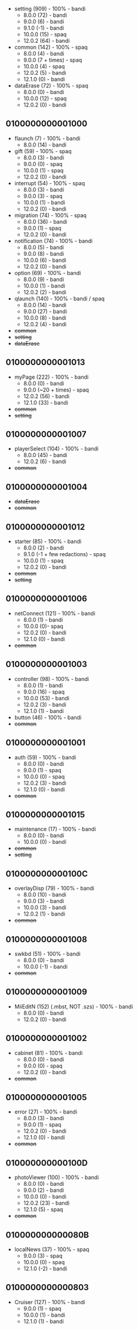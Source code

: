 * setting (909) - 100% - bandi
  * 8.0.0 (72) - bandi
  * 9.0.0 (6) - bandi
  * 9.1.0 (-1) - bandi
  * 10.0.0 (15) - spaq
  * 12.0.2 (64) - bandi
* common (142) - 100% - spaq
  * 8.0.0 (4) - bandi
  * 9.0.0 (7 + times) - spaq
  * 10.0.0 (4) - spaq
  * 12.0.2 (5) - bandi
  * 12.1.0 (0) - bandi
* dataErase (72) - 100% - spaq
  * 8.0.0 (0) - bandi
  * 10.0.0 (12) - spaq
  * 12.0.2 (0) - bandi

## 0100000000001000

* flaunch (7) - 100% - bandi
  * 8.0.0 (14) - bandi
* gift (59) - 100% - spaq
  * 8.0.0 (3) - bandi
  * 9.0.0 (0) - spaq
  * 10.0.0 (1) - spaq
  * 12.0.2 (0) - bandi
* interrupt (54) - 100% - spaq
  * 8.0.0 (3) - bandi
  * 9.0.0 (3) - spaq
  * 10.0.0 (1) - bandi
  * 12.0.2 (0) - bandi
* migration (74) - 100% - spaq
  * 8.0.0 (36) - bandi
  * 9.0.0 (1) - spaq
  * 12.0.2 (0) - bandi
* notification (74) - 100% - bandi
  * 8.0.0 (5) - bandi
  * 9.0.0 (8) - bandi
  * 10.0.0 (6) - bandi
  * 12.0.2 (0) - bandi
* option (69) - 100% - bandi
  * 8.0.0 (9) - bandi
  * 10.0.0 (1) - bandi
  * 12.0.2 (2) - bandi
* qlaunch (140) - 100% - bandi / spaq
  * 8.0.0 (14) - bandi
  * 9.0.0 (27) - bandi
  * 10.0.0 (8) - bandi
  * 12.0.2 (4) - bandi
* ~~common~~
* ~~setting~~
* ~~dataErase~~

## 0100000000001013

* myPage (222) - 100% - bandi
  * 8.0.0 (0) - bandi
  * 9.0.0 (~20 + times) - spaq
  * 12.0.2 (56) - bandi
  * 12.1.0 (33) - bandi
* ~~common~~
* ~~setting~~

## 0100000000001007

* playerSelect (104) - 100% - bandi
  * 8.0.0 (45) - bandi
  * 12.0.2 (6) - bandi
* ~~common~~

## 0100000000001004

* ~~dataErase~~
* ~~common~~

## 0100000000001012

* starter (85) - 100% - bandi
  * 8.0.0 (2) - bandi
  * 9.1.0 (-1 + few redactions) - spaq
  * 10.0.0 (1) - spaq
  * 12.0.2 (0) - bandi
* ~~common~~
* ~~setting~~

## 0100000000001006

* netConnect (121) - 100% - bandi
  * 8.0.0 (1) - bandi
  * 10.0.0 (0)- spaq
  * 12.0.2 (0) - bandi
  * 12.1.0 (0) - bandi
* ~~common~~

## 0100000000001003

* controller (98) - 100% - bandi
  * 8.0.0 (1) - bandi
  * 9.0.0 (16) - spaq
  * 10.0.0 (53) - bandi
  * 12.0.2 (3) - bandi
  * 12.1.0 (1) - bandi
* button (46) - 100% - bandi
* ~~common~~

## 0100000000001001

* auth (59) - 100% - bandi
  * 8.0.0 (0) - bandi
  * 9.0.0 (1) - spaq
  * 10.0.0 (0) - spaq
  * 12.0.2 (3) - bandi
  * 12.1.0 (0) - bandi
* ~~common~~

## 0100000000001015

* maintenance (17) - 100% - bandi
  * 8.0.0 (0) - bandi
  * 10.0.0 (0) - bandi
* ~~common~~
* ~~setting~~

## 010000000000100C

* overlayDisp (79) - 100% - bandi
  * 8.0.0 (10) - bandi
  * 9.0.0 (3) - bandi
  * 10.0.0 (3) - bandi
  * 12.0.2 (1) - bandi
* ~~common~~

## 0100000000001008

* swkbd (51) - 100% - bandi
  * 8.0.0 (0) - bandi
  * 10.0.0 (-1) - bandi
* ~~common~~

## 0100000000001009

* MiiEditN (152) (.mbst, NOT .szs) - 100% - bandi 
  * 8.0.0 (0) - bandi
  * 12.0.2 (0) - bandi

## 0100000000001002

* cabinet (81) - 100% - bandi
  * 8.0.0 (0) - bandi
  * 9.0.0 (0) - spaq
  * 12.0.2 (0) - bandi
* ~~common~~

## 0100000000001005
* error (27) - 100% - bandi
  * 8.0.0 (3) - bandi
  * 9.0.0 (1) - spaq
  * 12.0.2 (0) - bandi
  * 12.1.0 (0) - bandi
* ~~common~~

## 010000000000100D

* photoViewer (100) - 100% - bandi
  * 8.0.0 (0) - bandi
  * 9.0.0 (2) - bandi
  * 10.0.0 (0) - bandi
  * 12.0.2 (23) - bandi
  * 12.1.0 (5) - spaq
* ~~common~~

## 010000000000080B

* localNews (37) - 100% - spaq
  * 9.0.0 (3) - spaq
  * 10.0.0 (0) - spaq
  * 12.1.0 (-2) - bandi

## 0100000000000803

* Cruiser (127) - 100% - bandi
  * 9.0.0 (1) - spaq
  * 10.0.0 (1) - bandi
  * 12.1.0 (1) - bandi
